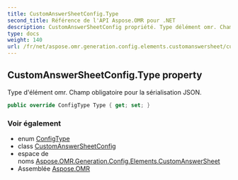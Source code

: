 ```yaml
---
title: CustomAnswerSheetConfig.Type
second_title: Référence de l'API Aspose.OMR pour .NET
description: CustomAnswerSheetConfig propriété. Type délément omr. Champ obligatoire pour la sérialisation JSON.
type: docs
weight: 140
url: /fr/net/aspose.omr.generation.config.elements.customanswersheet/customanswersheetconfig/type/
---
```

## CustomAnswerSheetConfig.Type property

Type d'élément omr. Champ obligatoire pour la sérialisation JSON.

```csharp
public override ConfigType Type { get; set; }
```

### Voir également

* enum [ConfigType](../../../aspose.omr.generation.config.enums/configtype/)
* class [CustomAnswerSheetConfig](../)
* espace de noms [Aspose.OMR.Generation.Config.Elements.CustomAnswerSheet](../../customanswersheetconfig/)
* Assemblée [Aspose.OMR](../../../)



